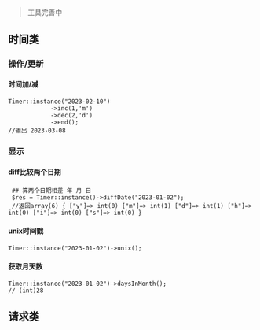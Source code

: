 

> 工具完善中
## 时间类
### 操作/更新
#### 时间加/减
~~~
Timer::instance("2023-02-10")
            ->inc(1,'m') 
            ->dec(2,'d')
            ->end();
//输出 2023-03-08     
~~~

### 显示
#### diff比较两个日期
~~~
 ## 算两个日期相差 年 月 日
 $res = Timer::instance()->diffDate("2023-01-02");
 //返回array(6) { ["y"]=> int(0) ["m"]=> int(1) ["d"]=> int(1) ["h"]=> int(0) ["i"]=> int(0) ["s"]=> int(0) }
~~~

#### unix时间戳
~~~
Timer::instance("2023-01-02")->unix();
~~~

#### 获取月天数
~~~
Timer::instance("2023-01-02")->daysInMonth();
// (int)28
~~~

## 请求类
